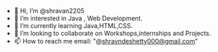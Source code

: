 - 👋 Hi, I’m @shravan2205
- 👀 I’m interested in Java , Web Development.
- 🌱 I’m currently learning Java,HTML,CSS.
- 💞️ I’m looking to collaborate on Workshops,internships and Projects.
- 📫 How to reach me email:<a> "@shravndeshetty000@gmail.com" </a>

<!---
shravan2205/shravan2205 is a ✨ special ✨ repository because its `README.md` (this file) appears on your GitHub profile.
You can click the Preview link to take a look at your changes.
--->
